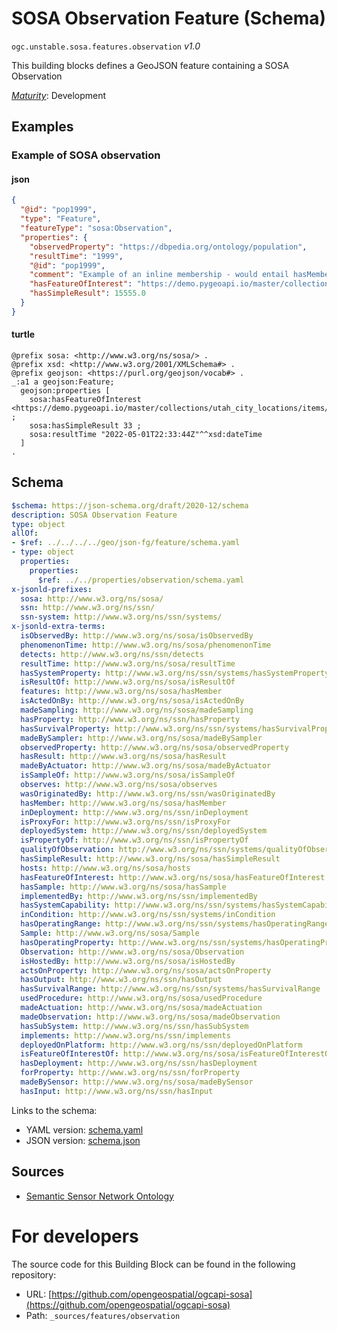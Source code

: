 
# SOSA Observation Feature (Schema)

`ogc.unstable.sosa.features.observation` *v1.0*

This building blocks defines a GeoJSON feature containing a SOSA Observation

[*Maturity*](https://github.com/cportele/ogcapi-building-blocks#building-block-maturity): Development

## Examples

### Example of SOSA observation
#### json
```json
{
  "@id": "pop1999",
  "type": "Feature",
  "featureType": "sosa:Observation",
  "properties": {
    "observedProperty": "https://dbpedia.org/ontology/population",
    "resultTime": "1999",
    "@id": "pop1999",
    "comment": "Example of an inline membership - would entail hasMember relations",
    "hasFeatureOfInterest": "https://demo.pygeoapi.io/master/collections/utah_city_locations/items/Spanish%20Fork",
    "hasSimpleResult": 15555.0
  }
}
```

#### turtle
```turtle
@prefix sosa: <http://www.w3.org/ns/sosa/> .
@prefix xsd: <http://www.w3.org/2001/XMLSchema#> .
@prefix geojson: <https://purl.org/geojson/vocab#> .
_:a1 a geojson:Feature;
  geojson:properties [
    sosa:hasFeatureOfInterest <https://demo.pygeoapi.io/master/collections/utah_city_locations/items/Salem> ;
    sosa:hasSimpleResult 33 ;
    sosa:resultTime "2022-05-01T22:33:44Z"^^xsd:dateTime
  ]
.
```

## Schema

```yaml
$schema: https://json-schema.org/draft/2020-12/schema
description: SOSA Observation Feature
type: object
allOf:
- $ref: ../../../../geo/json-fg/feature/schema.yaml
- type: object
  properties:
    properties:
      $ref: ../../properties/observation/schema.yaml
x-jsonld-prefixes:
  sosa: http://www.w3.org/ns/sosa/
  ssn: http://www.w3.org/ns/ssn/
  ssn-system: http://www.w3.org/ns/ssn/systems/
x-jsonld-extra-terms:
  isObservedBy: http://www.w3.org/ns/sosa/isObservedBy
  phenomenonTime: http://www.w3.org/ns/sosa/phenomenonTime
  detects: http://www.w3.org/ns/ssn/detects
  resultTime: http://www.w3.org/ns/sosa/resultTime
  hasSystemProperty: http://www.w3.org/ns/ssn/systems/hasSystemProperty
  isResultOf: http://www.w3.org/ns/sosa/isResultOf
  features: http://www.w3.org/ns/sosa/hasMember
  isActedOnBy: http://www.w3.org/ns/sosa/isActedOnBy
  madeSampling: http://www.w3.org/ns/sosa/madeSampling
  hasProperty: http://www.w3.org/ns/ssn/hasProperty
  hasSurvivalProperty: http://www.w3.org/ns/ssn/systems/hasSurvivalProperty
  madeBySampler: http://www.w3.org/ns/sosa/madeBySampler
  observedProperty: http://www.w3.org/ns/sosa/observedProperty
  hasResult: http://www.w3.org/ns/sosa/hasResult
  madeByActuator: http://www.w3.org/ns/sosa/madeByActuator
  isSampleOf: http://www.w3.org/ns/sosa/isSampleOf
  observes: http://www.w3.org/ns/sosa/observes
  wasOriginatedBy: http://www.w3.org/ns/ssn/wasOriginatedBy
  hasMember: http://www.w3.org/ns/sosa/hasMember
  inDeployment: http://www.w3.org/ns/ssn/inDeployment
  isProxyFor: http://www.w3.org/ns/ssn/isProxyFor
  deployedSystem: http://www.w3.org/ns/ssn/deployedSystem
  isPropertyOf: http://www.w3.org/ns/ssn/isPropertyOf
  qualityOfObservation: http://www.w3.org/ns/ssn/systems/qualityOfObservation
  hasSimpleResult: http://www.w3.org/ns/sosa/hasSimpleResult
  hosts: http://www.w3.org/ns/sosa/hosts
  hasFeatureOfInterest: http://www.w3.org/ns/sosa/hasFeatureOfInterest
  hasSample: http://www.w3.org/ns/sosa/hasSample
  implementedBy: http://www.w3.org/ns/ssn/implementedBy
  hasSystemCapability: http://www.w3.org/ns/ssn/systems/hasSystemCapability
  inCondition: http://www.w3.org/ns/ssn/systems/inCondition
  hasOperatingRange: http://www.w3.org/ns/ssn/systems/hasOperatingRange
  Sample: http://www.w3.org/ns/sosa/Sample
  hasOperatingProperty: http://www.w3.org/ns/ssn/systems/hasOperatingProperty
  Observation: http://www.w3.org/ns/sosa/Observation
  isHostedBy: http://www.w3.org/ns/sosa/isHostedBy
  actsOnProperty: http://www.w3.org/ns/sosa/actsOnProperty
  hasOutput: http://www.w3.org/ns/ssn/hasOutput
  hasSurvivalRange: http://www.w3.org/ns/ssn/systems/hasSurvivalRange
  usedProcedure: http://www.w3.org/ns/sosa/usedProcedure
  madeActuation: http://www.w3.org/ns/sosa/madeActuation
  madeObservation: http://www.w3.org/ns/sosa/madeObservation
  hasSubSystem: http://www.w3.org/ns/ssn/hasSubSystem
  implements: http://www.w3.org/ns/ssn/implements
  deployedOnPlatform: http://www.w3.org/ns/ssn/deployedOnPlatform
  isFeatureOfInterestOf: http://www.w3.org/ns/sosa/isFeatureOfInterestOf
  hasDeployment: http://www.w3.org/ns/ssn/hasDeployment
  forProperty: http://www.w3.org/ns/ssn/forProperty
  madeBySensor: http://www.w3.org/ns/sosa/madeBySensor
  hasInput: http://www.w3.org/ns/ssn/hasInput

```

Links to the schema:

* YAML version: [schema.yaml](https://opengeospatial.github.io/bblocks/annotated-schemas/unstable/sosa/features/observation/schema.json)
* JSON version: [schema.json](https://opengeospatial.github.io/bblocks/annotated-schemas/unstable/sosa/features/observation/schema.yaml)

## Sources

* [Semantic Sensor Network Ontology](https://www.w3.org/TR/vocab-ssn/)

# For developers

The source code for this Building Block can be found in the following repository:

* URL: [https://github.com/opengeospatial/ogcapi-sosa](https://github.com/opengeospatial/ogcapi-sosa)
* Path: `_sources/features/observation`

